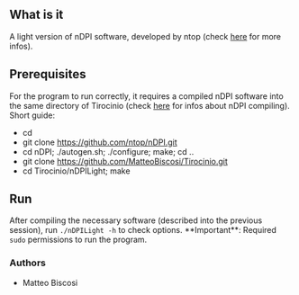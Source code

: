 ## What is it
A light version of nDPI software, developed by ntop (check [here](https://github.com/ntop/nDPI/blob/dev/README.md) for more infos).

## Prerequisites
For the program to run correctly, it requires a compiled nDPI software into the same directory of Tirocinio (check [here](https://github.com/ntop/nDPI/blob/dev/README.md) for infos about nDPI compiling).
Short guide:
- cd <compilation directory>
- git clone https://github.com/ntop/nDPI.git
- cd nDPI; ./autogen.sh; ./configure; make; cd ..
- git clone https://github.com/MatteoBiscosi/Tirocinio.git
- cd Tirocinio/nDPILight; make
  
## Run
After compiling the necessary software (described into the previous session), run `./nDPILight -h` to check options. 
\*\*Important\*\*: Required `sudo` permissions to run the program.

### Authors
- Matteo Biscosi
